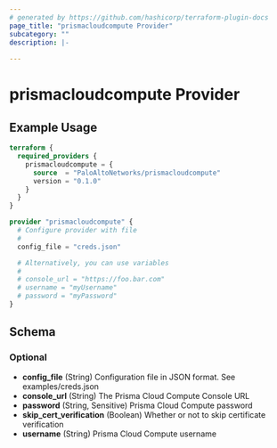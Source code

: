 ```yaml
---
# generated by https://github.com/hashicorp/terraform-plugin-docs
page_title: "prismacloudcompute Provider"
subcategory: ""
description: |-
  
---
```


# prismacloudcompute Provider



## Example Usage

```terraform
terraform {
  required_providers {
    prismacloudcompute = {
      source  = "PaloAltoNetworks/prismacloudcompute"
      version = "0.1.0"
    }
  }
}

provider "prismacloudcompute" {
  # Configure provider with file
  #
  config_file = "creds.json"

  # Alternatively, you can use variables
  #
  # console_url = "https://foo.bar.com"
  # username = "myUsername"
  # password = "myPassword"
}
```

<!-- schema generated by tfplugindocs -->
## Schema

### Optional

- **config_file** (String) Configuration file in JSON format. See examples/creds.json
- **console_url** (String) The Prisma Cloud Compute Console URL
- **password** (String, Sensitive) Prisma Cloud Compute password
- **skip_cert_verification** (Boolean) Whether or not to skip certificate verification
- **username** (String) Prisma Cloud Compute username
